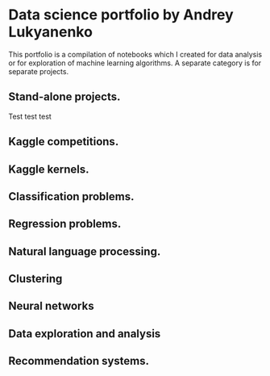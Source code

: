 # Data science portfolio by Andrey Lukyanenko

This portfolio is a compilation of notebooks which I created for data analysis or for exploration of machine learning algorithms. A separate category is for separate projects.

## Stand-alone projects.
Test test test

## Kaggle competitions.

## Kaggle kernels.

## Classification problems.

## Regression problems.

## Natural language processing.

## Clustering

## Neural networks

## Data exploration and analysis

## Recommendation systems.